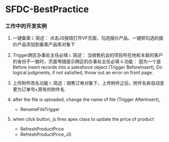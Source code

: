 # SFDC-BestPractice
### 工作中的开发实例
1. 一键备案
   i. 简述： 点击JS按钮打开VF页面，勾选报价产品，一键把勾选的报价产品添加到备案产品库对象下
2. Trigger跨区办事处主任必填
   i. 简述： 当销售机会的项目所在地和关联的客户的省份不一致时，页面甩错提示跨区的办事处主任必填
   ii.功能： 因为一个是Before insert records into a salesforce object (Trigger BeforeInsert),
            Do logical judgments, if not satisfied, throw out an error on front page. 
3. 上传附件改名功能
   i. 简述：销售订单对象下，上传附件之后，附件名称自动变更为订单号+原有的附件名
   
2. after the file is uploaded, change the name of file (Trigger AfterInsert),
   + RenameFileTrigger
3. when click button, js fires apex class to update the price of product
   + RefreshProductPrice
   + RefreshProductPrice_JS
